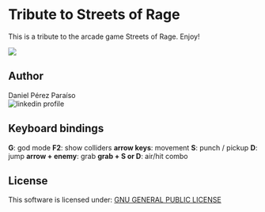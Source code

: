 # Tribute to Streets of Rage
This is a tribute to the arcade game Streets of Rage. Enjoy!

<img src="https://i.imgur.com/LCdPNif.png">

## Author
Daniel Pérez Paraíso   
![linkedin profile](https://www.linkedin.com/in/danielperpar)    

## Keyboard bindings

**G**: god mode 
**F2**: show colliders 
**arrow keys**: movement 
**S**: punch / pickup 
**D**: jump 
**arrow + enemy**: grab
**grab + S or D**: air/hit combo 
   

## License   

This software is licensed under: [GNU GENERAL PUBLIC LICENSE](https://www.gnu.org/licenses/gpl-3.0.txt)   
